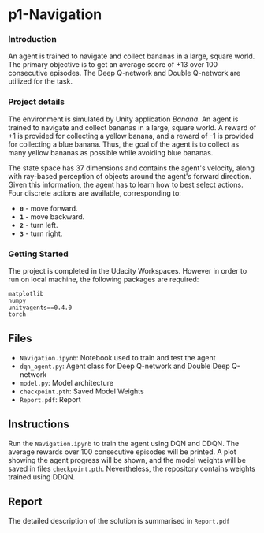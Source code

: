 # p1-Navigation

### Introduction
An agent is trained to navigate and collect bananas in a large, square world. The primary objective is to get an average score of +13 over 100 consecutive episodes. The Deep Q-network and Double Q-network are utilized for the task. 

### Project details
The environment is simulated by Unity application _Banana_. An agent is trained to navigate and collect bananas in a large, square world. A reward of +1 is provided for collecting a yellow banana, and a reward of -1 is provided for collecting a blue banana. Thus, the goal of the agent is to collect as many yellow bananas as possible while avoiding blue bananas.

The state space has 37 dimensions and contains the agent's velocity, along with ray-based perception of objects around the agent's forward direction. Given this information, the agent has to learn how to best select actions. Four discrete actions are available, corresponding to:
- **`0`** - move forward.
- **`1`** - move backward.
- **`2`** - turn left.
- **`3`** - turn right.

### Getting Started
The project is completed in the Udacity Workspaces. However in order to run on local machine, the following packages are required:
```
matplotlib
numpy
unityagents==0.4.0
torch
``` 

## Files
- `Navigation.ipynb`: Notebook used to train and test the agent 
- `dqn_agent.py`: Agent class for Deep Q-network and Double Deep Q-network
- `model.py`: Model architecture
- `checkpoint.pth`: Saved Model Weights
- `Report.pdf`: Report

## Instructions
Run the `Navigation.ipynb` to train the agent using DQN and DDQN. The average rewards over 100 consecutive episodes will be printed.
A plot showing the agent progress will be shown, and the model weights will be saved in files `checkpoint.pth`. Nevertheless, the repository contains weights trained using DDQN.

## Report
The detailed description of the solution is summarised in `Report.pdf`
